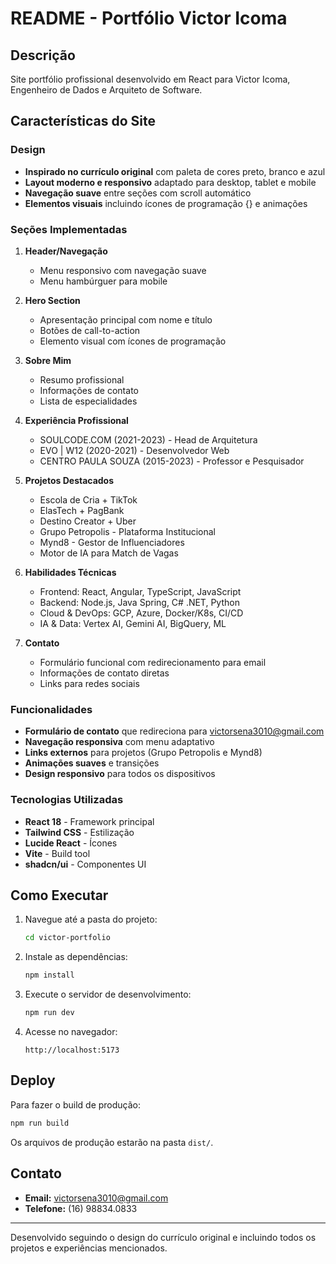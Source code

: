 # README - Portfólio Victor Icoma

## Descrição
Site portfólio profissional desenvolvido em React para Victor Icoma, Engenheiro de Dados e Arquiteto de Software.

## Características do Site

### Design
- **Inspirado no currículo original** com paleta de cores preto, branco e azul
- **Layout moderno e responsivo** adaptado para desktop, tablet e mobile
- **Navegação suave** entre seções com scroll automático
- **Elementos visuais** incluindo ícones de programação {} e animações

### Seções Implementadas

1. **Header/Navegação**
   - Menu responsivo com navegação suave
   - Menu hambúrguer para mobile

2. **Hero Section**
   - Apresentação principal com nome e título
   - Botões de call-to-action
   - Elemento visual com ícones de programação

3. **Sobre Mim**
   - Resumo profissional
   - Informações de contato
   - Lista de especialidades

4. **Experiência Profissional**
   - SOULCODE.COM (2021-2023) - Head de Arquitetura
   - EVO | W12 (2020-2021) - Desenvolvedor Web
   - CENTRO PAULA SOUZA (2015-2023) - Professor e Pesquisador

5. **Projetos Destacados**
   - Escola de Cria + TikTok
   - ElasTech + PagBank
   - Destino Creator + Uber
   - Grupo Petropolis - Plataforma Institucional
   - Mynd8 - Gestor de Influenciadores
   - Motor de IA para Match de Vagas

6. **Habilidades Técnicas**
   - Frontend: React, Angular, TypeScript, JavaScript
   - Backend: Node.js, Java Spring, C# .NET, Python
   - Cloud & DevOps: GCP, Azure, Docker/K8s, CI/CD
   - IA & Data: Vertex AI, Gemini AI, BigQuery, ML

7. **Contato**
   - Formulário funcional com redirecionamento para email
   - Informações de contato diretas
   - Links para redes sociais

### Funcionalidades

- **Formulário de contato** que redireciona para victorsena3010@gmail.com
- **Navegação responsiva** com menu adaptativo
- **Links externos** para projetos (Grupo Petropolis e Mynd8)
- **Animações suaves** e transições
- **Design responsivo** para todos os dispositivos

### Tecnologias Utilizadas

- **React 18** - Framework principal
- **Tailwind CSS** - Estilização
- **Lucide React** - Ícones
- **Vite** - Build tool
- **shadcn/ui** - Componentes UI

## Como Executar

1. Navegue até a pasta do projeto:
   ```bash
   cd victor-portfolio
   ```

2. Instale as dependências:
   ```bash
   npm install
   ```

3. Execute o servidor de desenvolvimento:
   ```bash
   npm run dev
   ```

4. Acesse no navegador:
   ```
   http://localhost:5173
   ```

## Deploy

Para fazer o build de produção:
```bash
npm run build
```

Os arquivos de produção estarão na pasta `dist/`.

## Contato

- **Email:** victorsena3010@gmail.com
- **Telefone:** (16) 98834.0833

---

Desenvolvido seguindo o design do currículo original e incluindo todos os projetos e experiências mencionados.

